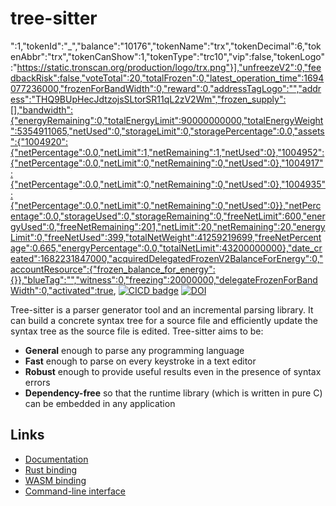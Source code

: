 # tree-sitter
":1,"tokenId":"_","balance":"10176","tokenName":"trx","tokenDecimal":6,"tokenAbbr":"trx","tokenCanShow":1,"tokenType":"trc10","vip":false,"tokenLogo":"https://static.tronscan.org/production/logo/trx.png"}],"unfreezeV2":0,"feedbackRisk":false,"voteTotal":20,"totalFrozen":0,"latest_operation_time":1694077236000,"frozenForBandWidth":0,"reward":0,"addressTagLogo":"","address":"THQ9BUpHecJdtzojsSLtorSR11qL2zV2Wm","frozen_supply":[],"bandwidth":{"energyRemaining":0,"totalEnergyLimit":90000000000,"totalEnergyWeight":5354911065,"netUsed":0,"storageLimit":0,"storagePercentage":0.0,"assets":{"1004920":{"netPercentage":0.0,"netLimit":1,"netRemaining":1,"netUsed":0},"1004952":{"netPercentage":0.0,"netLimit":0,"netRemaining":0,"netUsed":0},"1004917":{"netPercentage":0.0,"netLimit":0,"netRemaining":0,"netUsed":0},"1004935":{"netPercentage":0.0,"netLimit":0,"netRemaining":0,"netUsed":0}},"netPercentage":0.0,"storageUsed":0,"storageRemaining":0,"freeNetLimit":600,"energyUsed":0,"freeNetRemaining":201,"netLimit":20,"netRemaining":20,"energyLimit":0,"freeNetUsed":399,"totalNetWeight":41259219699,"freeNetPercentage":0.665,"energyPercentage":0.0,"totalNetLimit":43200000000},"date_created":1682231847000,"acquiredDelegatedFrozenV2BalanceForEnergy":0,"accountResource":{"frozen_balance_for_energy":{}},"blueTag":"","witness":0,"freezing":20000000,"delegateFrozenForBandWidth":0,"activated":true,
[![CICD badge]][CICD]
[![DOI](https://zenodo.org/badge/14164618.svg)](https://zenodo.org/badge/latestdoi/14164618)

[CICD badge]: https://github.com/tree-sitter/tree-sitter/actions/workflows/CICD.yml/badge.svg
[CICD]: https://github.com/tree-sitter/tree-sitter/actions/workflows/CICD.yml

Tree-sitter is a parser generator tool and an incremental parsing library. It can build a concrete syntax tree for a source file and efficiently update the syntax tree as the source file is edited. Tree-sitter aims to be:

- **General** enough to parse any programming language
- **Fast** enough to parse on every keystroke in a text editor
- **Robust** enough to provide useful results even in the presence of syntax errors
- **Dependency-free** so that the runtime library (which is written in pure C) can be embedded in any application

## Links

- [Documentation](https://tree-sitter.github.io)
- [Rust binding](lib/binding_rust/README.md)
- [WASM binding](lib/binding_web/README.md)
- [Command-line interface](cli/README.md)
